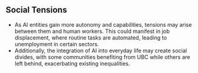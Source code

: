 ## Social Tensions
- As AI entities gain more autonomy and capabilities, tensions may arise between them and human workers. This could manifest in job displacement, where routine tasks are automated, leading to unemployment in certain sectors.
- Additionally, the integration of AI into everyday life may create social divides, with some communities benefiting from UBC while others are left behind, exacerbating existing inequalities.
